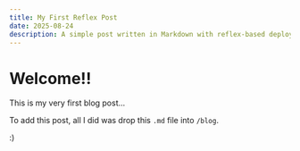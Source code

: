 ```yaml
---
title: My First Reflex Post
date: 2025-08-24
description: A simple post written in Markdown with reflex-based deployment.
---
```


# Welcome!!

This is my very first blog post...

To add this post, all I did was drop this `.md` file into `/blog`.

:)
